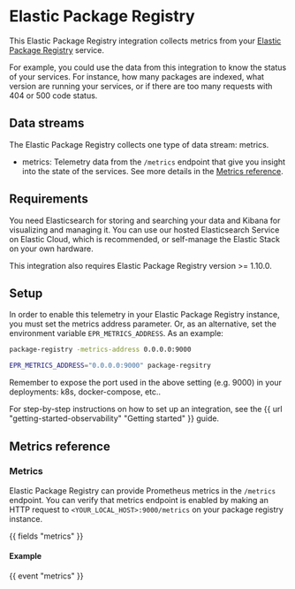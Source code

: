 # Elastic Package Registry

This Elastic Package Registry integration collects metrics from your [Elastic Package Registry](https://github.com/elastic/package-registry) service.

For example, you could use the data from this integration to know the status of your services. For instance, how many packages are indexed, what version
are running your services, or if there are too many requests with 404 or 500 code status.

## Data streams

The Elastic Package Registry collects one type of data stream: metrics.

- metrics: Telemetry data from the `/metrics` endpoint that give you insight into the state of the services.
  See more details in the [Metrics reference](#metrics-reference).

## Requirements

You need Elasticsearch for storing and searching your data and Kibana for visualizing and managing it.
You can use our hosted Elasticsearch Service on Elastic Cloud, which is recommended, or self-manage the Elastic Stack on your own hardware.

This integration also requires Elastic Package Registry version >= 1.10.0.

## Setup

In order to enable this telemetry in your Elastic Package Registry instance, you must set the metrics
address parameter. Or, as an alternative, set the environment variable
`EPR_METRICS_ADDRESS`. As an example:

```bash
package-registry -metrics-address 0.0.0.0:9000

EPR_METRICS_ADDRESS="0.0.0.0:9000" package-regsitry
```

Remember to expose the port used in the above setting (e.g. 9000) in your deployments:
k8s, docker-compose, etc..

For step-by-step instructions on how to set up an integration, see the
{{ url "getting-started-observability" "Getting started" }} guide.

## Metrics reference

### Metrics

Elastic Package Registry can provide Prometheus metrics in the `/metrics` endpoint.
You can verify that metrics endpoint is enabled by making an HTTP request to
`<YOUR_LOCAL_HOST>:9000/metrics` on your package registry instance.

{{ fields "metrics" }}

#### Example

{{ event "metrics" }}

